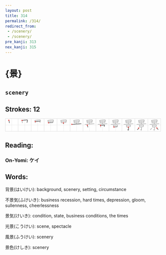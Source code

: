 ```yaml
---
layout: post
title: 314
permalink: /314/
redirect_from:
 - /scenery/
 - /scenery/
pre_kanji: 313
nex_kanji: 315
---
```


# {景}

## `scenery`

## Strokes: 12

<div class="stroke"><img src="../images/E699AF.png" /></div>

## Reading:

### On-Yomi: ケイ

## Words:

背景(はいけい): background, scenery, setting, circumstance

不景気(ふけいき): business recession, hard times, depression, gloom, sullenness, cheerlessness

景気(けいき): condition, state, business conditions, the times

光景(こうけい): scene, spectacle

風景(ふうけい): scenery

景色(けしき): scenery
